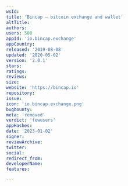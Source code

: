 ```yaml
---
wsId: 
title: 'Bincap — bitcoin exchange and wallet'
altTitle: 
authors: 
users: 500
appId: 'io.bincap.exchange'
appCountry: 
released: '2019-08-08'
updated: '2020-05-02'
version: '2.0.1'
stars: 
ratings: 
reviews: 
size: 
website: 'https://bincap.io'
repository: 
issue: 
icon: 'io.bincap.exchange.png'
bugbounty: 
meta: 'removed'
verdict: 'fewusers'
appHashes: 
date: '2023-01-02'
signer: 
reviewArchive: 
twitter: 
social: 
redirect_from: 
developerName: 
features: 

---
```


